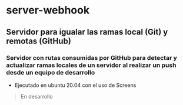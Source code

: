 # server-webhook
## Servidor para igualar las ramas local (Git) y remotas (GitHub)

### Servidor con rutas consumidas por GitHub para detectar y actualizar ramas locales de un servidor al realizar un push desde un equipo de desarrollo

* Ejecutado en ubuntu 20.04 con el uso de Screens

> En desarrollo

